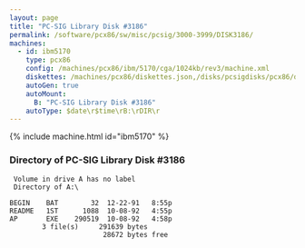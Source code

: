 ```yaml
---
layout: page
title: "PC-SIG Library Disk #3186"
permalink: /software/pcx86/sw/misc/pcsig/3000-3999/DISK3186/
machines:
  - id: ibm5170
    type: pcx86
    config: /machines/pcx86/ibm/5170/cga/1024kb/rev3/machine.xml
    diskettes: /machines/pcx86/diskettes.json,/disks/pcsigdisks/pcx86/diskettes.json
    autoGen: true
    autoMount:
      B: "PC-SIG Library Disk #3186"
    autoType: $date\r$time\rB:\rDIR\r
---
```


{% include machine.html id="ibm5170" %}

### Directory of PC-SIG Library Disk #3186

     Volume in drive A has no label
     Directory of A:\

    BEGIN    BAT        32  12-22-91   8:55p
    README   1ST      1088  10-08-92   4:55p
    AP       EXE    290519  10-08-92   4:58p
            3 file(s)     291639 bytes
                           28672 bytes free
